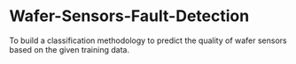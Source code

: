 # Wafer-Sensors-Fault-Detection
To build a classification methodology to predict the quality of wafer sensors based on the given training data.

